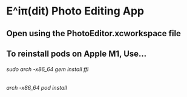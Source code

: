 
# E^iπ(dit) Photo Editing App

## Open using the PhotoEditor.xcworkspace file





## To reinstall pods on Apple M1, Use...
###### sudo arch -x86_64 gem install ffi
###### arch -x86_64 pod install
